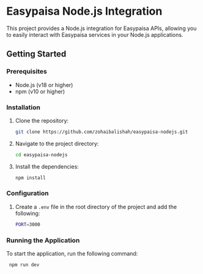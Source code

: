 # Easypaisa Node.js Integration

This project provides a Node.js integration for Easypaisa APIs, allowing you to easily interact with Easypaisa services in your Node.js applications.

## Getting Started

### Prerequisites

- Node.js (v18 or higher)
- npm (v10 or higher)

### Installation

1. Clone the repository:
   ```sh
   git clone https://github.com/zohaibalishah/easypaisa-nodejs.git
   ```
2. Navigate to the project directory:
   ```sh
   cd easypaisa-nodejs
   ```
3. Install the dependencies:
   ```sh
   npm install
   ```

### Configuration

1. Create a `.env` file in the root directory of the project and add the following:
   ```sh
   PORT=3000
   ```

### Running the Application

To start the application, run the following command:
  ```sh
   npm run dev
   ```
